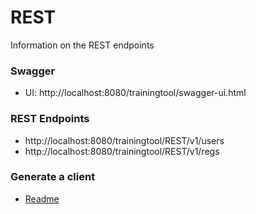 # REST

Information on the REST endpoints

### Swagger

* UI: http://localhost:8080/trainingtool/swagger-ui.html

### REST Endpoints

* http://localhost:8080/trainingtool/REST/v1/users
* http://localhost:8080/trainingtool/REST/v1/regs

### Generate a client

* [Readme](../src/main/resources/rest/README.md)
